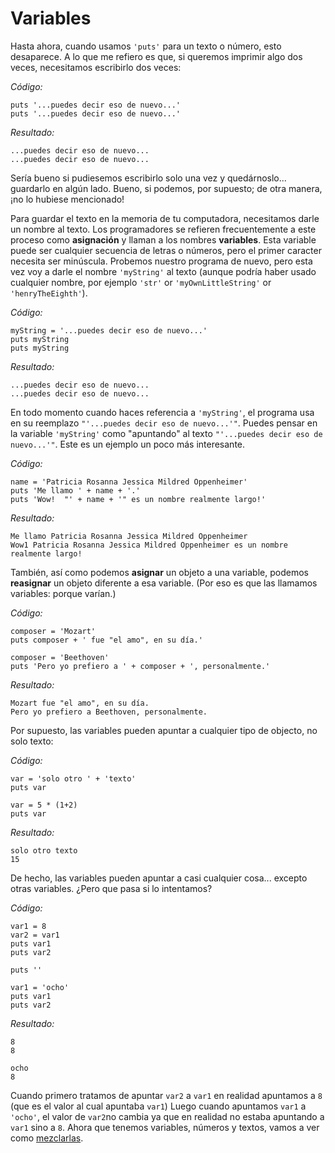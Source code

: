 # Variables  

Hasta ahora, cuando usamos `'puts'` para un texto o número, esto
desaparece. A lo que me refiero es que, si queremos imprimir algo dos
veces, necesitamos escribirlo dos veces:

*Código:*

    puts '...puedes decir eso de nuevo...'
    puts '...puedes decir eso de nuevo...'

*Resultado:*

    ...puedes decir eso de nuevo...
    ...puedes decir eso de nuevo...

Sería bueno si pudiesemos escribirlo solo una vez y quedárnoslo...
guardarlo en algún lado.
Bueno, si podemos, por supuesto; de otra manera, ¡no lo hubiese
mencionado!

Para guardar el texto en la memoria de tu computadora, necesitamos darle
un nombre al texto. Los programadores se refieren frecuentemente a este
proceso como **asignación** y llaman a los nombres
**variables**. Esta variable puede ser cualquier secuencia de
letras o números, pero el primer caracter necesita ser minúscula. Probemos
nuestro programa de nuevo, pero esta vez voy a darle el nombre
`'myString'` al texto (aunque podría haber usado cualquier nombre,
por ejemplo `'str'` or `'myOwnLittleString'` or 
`'henryTheEighth'`).

*Código:*

    myString = '...puedes decir eso de nuevo...'
    puts myString
    puts myString

*Resultado:*

    ...puedes decir eso de nuevo...
    ...puedes decir eso de nuevo...


En todo momento cuando haces referencia a `'myString'`, el programa usa en su reemplazo
`"'...puedes decir eso de nuevo...'"`. Puedes pensar
en la variable `'myString'` como "apuntando" al texto
`"'...puedes decir eso de nuevo...'"`. Este es un ejemplo un poco más
interesante.

*Código:*

    name = 'Patricia Rosanna Jessica Mildred Oppenheimer'
    puts 'Me llamo ' + name + '.'
    puts 'Wow!  "' + name + '" es un nombre realmente largo!'
   
*Resultado:*

    Me llamo Patricia Rosanna Jessica Mildred Oppenheimer
    Wow1 Patricia Rosanna Jessica Mildred Oppenheimer es un nombre realmente largo!
  
También, así como podemos **asignar** un objeto a una variable,
podemos **reasignar** un objeto diferente a esa variable.
(Por eso es que las llamamos variables: porque varían.)

*Código:*

    composer = 'Mozart'
    puts composer + ' fue "el amo", en su día.'

    composer = 'Beethoven'
    puts 'Pero yo prefiero a ' + composer + ', personalmente.'

*Resultado:*
      
    Mozart fue "el amo", en su día.
    Pero yo prefiero a Beethoven, personalmente.

Por supuesto, las variables pueden apuntar a cualquier tipo de objecto, no
solo texto:

*Código:*

    var = 'solo otro ' + 'texto'
    puts var
      
    var = 5 * (1+2)
    puts var

*Resultado:*

    solo otro texto
    15

De hecho, las variables pueden apuntar a casi cualquier cosa...
excepto otras variables. ¿Pero que pasa si lo intentamos?

*Código:*

    var1 = 8
    var2 = var1
    puts var1
    puts var2
      
    puts ''
      
    var1 = 'ocho'
    puts var1
    puts var2

*Resultado:*

    8
    8

    ocho
    8

Cuando primero tratamos de apuntar `var2` a `var1` en realidad apuntamos a `8` (que es el valor al 
cual apuntaba `var1`) Luego cuando apuntamos `var1` a `'ocho'`, el valor de `var2`no cambia ya 
que en realidad no estaba apuntando a `var1` sino a `8`. Ahora que tenemos variables, números y 
textos, vamos a ver como <a href="/capitulos/04-conversiones.markdown">mezclarlas</a>.